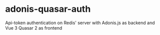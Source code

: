 # adonis-quasar-auth
Api-token authentication on Redis' server with Adonis.js as backend and Vue 3 Quasar 2 as frontend
